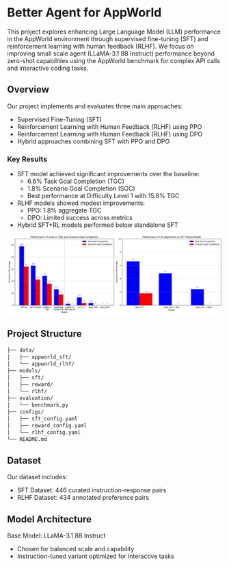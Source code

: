 # Better Agent for AppWorld

This project explores enhancing Large Language Model (LLM) performance in the AppWorld environment through supervised fine-tuning (SFT) and reinforcement learning with human feedback (RLHF). We focus on improving small scale agent (LLaMA-3.1 8B Instruct) performance beyond zero-shot capabilities using the AppWorld benchmark for complex API calls and interactive coding tasks.

## Overview

Our project implements and evaluates three main approaches:
- Supervised Fine-Tuning (SFT)
- Reinforcement Learning with Human Feedback (RLHF) using PPO
- Reinforcement Learning with Human Feedback (RLHF) using DPO
- Hybrid approaches combining SFT with PPO and DPO

### Key Results

- SFT model achieved significant improvements over the baseline:
  - 6.6% Task Goal Completion (TGC)
  - 1.8% Scenario Goal Completion (SGC)
  - Best performance at Difficulty Level 1 with 15.8% TGC
- RLHF models showed modest improvements:
  - PPO: 1.8% aggregate TGC
  - DPO: Limited success across metrics
- Hybrid SFT+RL models performed below standalone SFT

![Performance Chart](./assets/Performance_comparison_conclusion.png)

## Project Structure

```
├── data/
│   ├── appworld_sft/
│   └── appworld_rlhf/
├── models/
│   ├── sft/
│   ├── reward/
│   └── rlhf/
├── evaluation/
│   └── benchmark.py
├── configs/
│   ├── sft_config.yaml
│   ├── reward_config.yaml
│   └── rlhf_config.yaml
└── README.md
```

## Dataset

Our dataset includes:
- SFT Dataset: 446 curated instruction-response pairs
- RLHF Dataset: 434 annotated preference pairs

## Model Architecture

Base Model: LLaMA-3.1 8B Instruct
- Chosen for balanced scale and capability
- Instruction-tuned variant optimized for interactive tasks